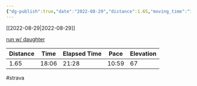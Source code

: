 ```yaml
---
{"dg-publish":true,"date":"2022-08-29","distance":1.65,"moving_time":"18:06","elapsed_time":"21:28","pace":"10:59","total_elevation_gain":67,"url":"https://www.strava.com/activities/7728787498","permalink":"/01-personal/strava/2022-08-29-run-w-daughter/","dgPassFrontmatter":true}
---
```



[[2022-08-29\|2022-08-29]]

[run w/ daughter](https://www.strava.com/activities/7728787498)

| Distance | Time  | Elapsed Time | Pace  | Elevation |
| -------- | ----- | ------------ | ----- | --------- |
| 1.65     | 18:06 | 21:28        | 10:59 | 67        |




#strava
